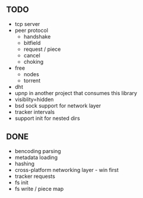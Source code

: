 ## TODO

* tcp server
* peer protocol
  * handshake
  * bitfield
  * request / piece
  * cancel
  * choking
* free
  * nodes
  * torrent
* dht
* upnp in another project that consumes this library
* visiblity=hidden
* bsd sock support for network layer
* tracker intervals
* support init for nested dirs

## DONE

* bencoding parsing
* metadata loading
* hashing
* cross-platform networking layer - win first
* tracker requests
* fs init
* fs write / piece map